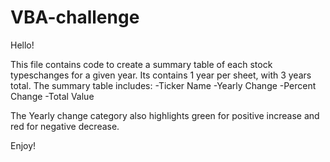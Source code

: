 # VBA-challenge

Hello! 

This file contains code to create a summary table of each stock typeschanges for a given year. Its contains 1 year per sheet, with 3 years total. 
The summary table includes:
-Ticker Name 
-Yearly Change
-Percent Change 
-Total Value

The Yearly change category also highlights green for positive increase and red for negative decrease. 

Enjoy! 



